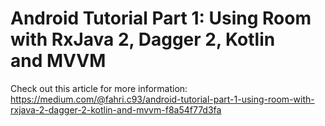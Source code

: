 # Android Tutorial Part 1: Using Room with RxJava 2, Dagger 2, Kotlin and MVVM

Check out this article for more information: https://medium.com/@fahri.c93/android-tutorial-part-1-using-room-with-rxjava-2-dagger-2-kotlin-and-mvvm-f8a54f77d3fa
